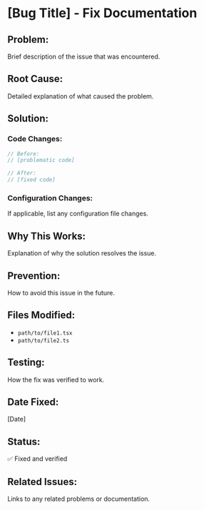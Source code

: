 # [Bug Title] - Fix Documentation

## **Problem:**

Brief description of the issue that was encountered.

## **Root Cause:**

Detailed explanation of what caused the problem.

## **Solution:**

### **Code Changes:**

```typescript
// Before:
// [problematic code]

// After:
// [fixed code]
```

### **Configuration Changes:**

If applicable, list any configuration file changes.

## **Why This Works:**

Explanation of why the solution resolves the issue.

## **Prevention:**

How to avoid this issue in the future.

## **Files Modified:**

- `path/to/file1.tsx`
- `path/to/file2.ts`

## **Testing:**

How the fix was verified to work.

## **Date Fixed:**

[Date]

## **Status:**

✅ Fixed and verified

## **Related Issues:**

Links to any related problems or documentation.
